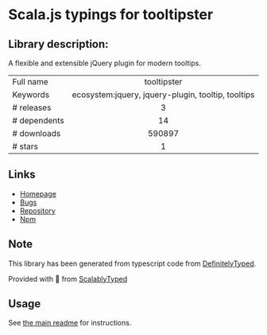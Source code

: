 
# Scala.js typings for tooltipster


## Library description:
A flexible and extensible jQuery plugin for modern tooltips.

|                    |                 |
| ------------------ | :-------------: |
| Full name          | tooltipster |
| Keywords           | ecosystem:jquery, jquery-plugin, tooltip, tooltips |
| # releases         | 3 |
| # dependents       | 14 |
| # downloads        | 590897 |
| # stars            | 1 |

## Links
- [Homepage](https://github.com/iamceege/tooltipster)
- [Bugs](https://github.com/iamceege/tooltipster/issues)
- [Repository](https://github.com/iamceege/tooltipster)
- [Npm](https://www.npmjs.com/package/tooltipster)
    


## Note
This library has been generated from typescript code from [DefinitelyTyped](https://definitelytyped.org).

Provided with :purple_heart: from [ScalablyTyped](https://github.com/oyvindberg/ScalablyTyped)

## Usage
See [the main readme](../../readme.md) for instructions.


